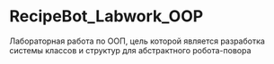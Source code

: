 # RecipeBot_Labwork_OOP

Лабораторная работа по ООП, цель которой является разработка системы классов и структур для абстрактного робота-повора
